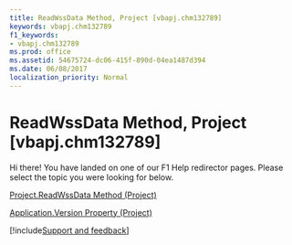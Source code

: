 ```yaml
---
title: ReadWssData Method, Project [vbapj.chm132789]
keywords: vbapj.chm132789
f1_keywords:
- vbapj.chm132789
ms.prod: office
ms.assetid: 54675724-dc06-415f-890d-04ea1487d394
ms.date: 06/08/2017
localization_priority: Normal
---
```



# ReadWssData Method, Project [vbapj.chm132789]

Hi there! You have landed on one of our F1 Help redirector pages. Please select the topic you were looking for below.

[Project.ReadWssData Method (Project)](http://msdn.microsoft.com/library/97ff4d8e-8f0b-3b7f-9515-56376967e5bd%28Office.15%29.aspx)

[Application.Version Property (Project)](http://msdn.microsoft.com/library/9fa235a3-8bdd-a4d3-3d40-e0f77f52e314%28Office.15%29.aspx)

[!include[Support and feedback](~/includes/feedback-boilerplate.md)]